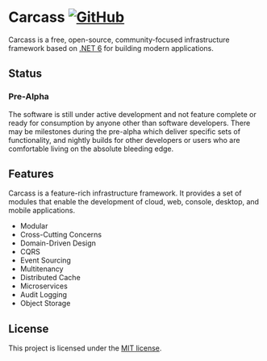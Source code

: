 # Carcass [![GitHub](https://img.shields.io/github/license/kokhans/carcass?style=flat-square)](LICENSE)

Carcass is a free, open-source, community-focused infrastructure framework based on [.NET 6](https://docs.microsoft.com/en-us/dotnet/core/whats-new/dotnet-6) for building modern applications.

## Status

### Pre-Alpha

The software is still under active development and not feature complete or ready for consumption by anyone other than software developers. There may be milestones during the pre-alpha which deliver specific sets of functionality, and nightly builds for other developers or users who are comfortable living on the absolute bleeding edge.

## Features

Carcass is a feature-rich infrastructure framework. It provides a set of modules that enable the development of cloud, web, console, desktop, and mobile applications.

- Modular
- Cross-Cutting Concerns
- Domain-Driven Design
- CQRS
- Event Sourcing
- Multitenancy
- Distributed Cache
- Microservices
- Audit Logging
- Object Storage

## License

This project is licensed under the [MIT license](LICENSE).